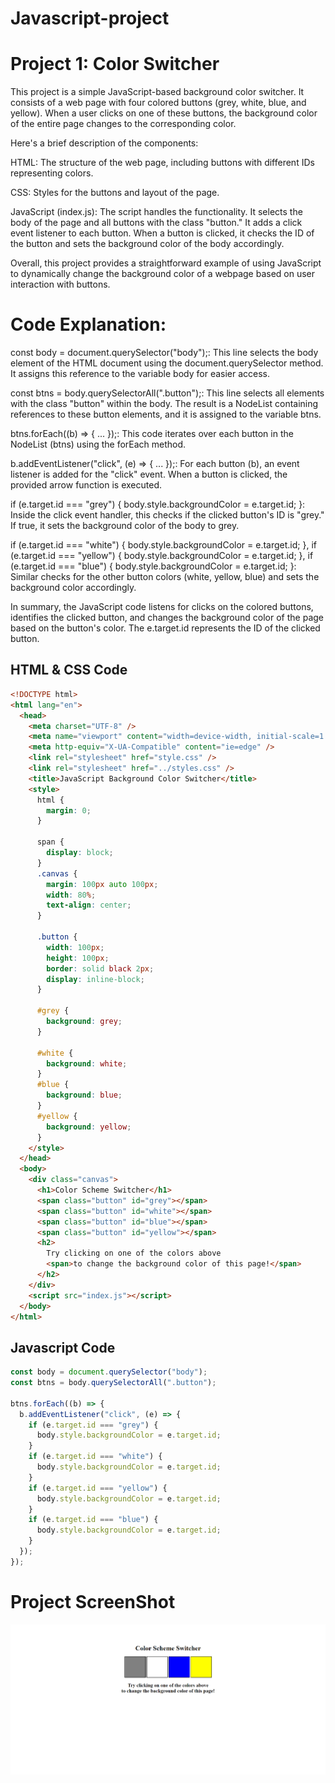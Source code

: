 # Javascript-project

# Project 1: Color Switcher
This project is a simple JavaScript-based background color switcher. It consists of a web page with four colored buttons (grey, white, blue, and yellow). When a user clicks on one of these buttons, the background color of the entire page changes to the corresponding color.

Here's a brief description of the components:

HTML: The structure of the web page, including buttons with different IDs representing colors.

CSS: Styles for the buttons and layout of the page.

JavaScript (index.js): The script handles the functionality. It selects the body of the page and all buttons with the class "button." It adds a click event listener to each button. When a button is clicked, it checks the ID of the button and sets the background color of the body accordingly.

Overall, this project provides a straightforward example of using JavaScript to dynamically change the background color of a webpage based on user interaction with buttons.

# Code Explanation:

const body = document.querySelector("body");: This line selects the body element of the HTML document using the document.querySelector method. It assigns this reference to the variable body for easier access.

const btns = body.querySelectorAll(".button");: This line selects all elements with the class "button" within the body. The result is a NodeList containing references to these button elements, and it is assigned to the variable btns.

btns.forEach((b) => { ... });: This code iterates over each button in the NodeList (btns) using the forEach method.

b.addEventListener("click", (e) => { ... });: For each button (b), an event listener is added for the "click" event. When a button is clicked, the provided arrow function is executed.

if (e.target.id === "grey") { body.style.backgroundColor = e.target.id; }: Inside the click event handler, this checks if the clicked button's ID is "grey." If true, it sets the background color of the body to grey.

if (e.target.id === "white") { body.style.backgroundColor = e.target.id; }, if (e.target.id === "yellow") { body.style.backgroundColor = e.target.id; }, if (e.target.id === "blue") { body.style.backgroundColor = e.target.id; }: Similar checks for the other button colors (white, yellow, blue) and sets the background color accordingly.

In summary, the JavaScript code listens for clicks on the colored buttons, identifies the clicked button, and changes the background color of the page based on the button's color. The e.target.id represents the ID of the clicked button.

## HTML & CSS Code

```html
<!DOCTYPE html>
<html lang="en">
  <head>
    <meta charset="UTF-8" />
    <meta name="viewport" content="width=device-width, initial-scale=1.0" />
    <meta http-equiv="X-UA-Compatible" content="ie=edge" />
    <link rel="stylesheet" href="style.css" />
    <link rel="stylesheet" href="../styles.css" />
    <title>JavaScript Background Color Switcher</title>
    <style>
      html {
        margin: 0;
      }

      span {
        display: block;
      }
      .canvas {
        margin: 100px auto 100px;
        width: 80%;
        text-align: center;
      }

      .button {
        width: 100px;
        height: 100px;
        border: solid black 2px;
        display: inline-block;
      }

      #grey {
        background: grey;
      }

      #white {
        background: white;
      }
      #blue {
        background: blue;
      }
      #yellow {
        background: yellow;
      }
    </style>
  </head>
  <body>
    <div class="canvas">
      <h1>Color Scheme Switcher</h1>
      <span class="button" id="grey"></span>
      <span class="button" id="white"></span>
      <span class="button" id="blue"></span>
      <span class="button" id="yellow"></span>
      <h2>
        Try clicking on one of the colors above
        <span>to change the background color of this page!</span>
      </h2>
    </div>
    <script src="index.js"></script>
  </body>
</html>
```

## Javascript Code

```javascript
const body = document.querySelector("body");
const btns = body.querySelectorAll(".button");

btns.forEach((b) => {
  b.addEventListener("click", (e) => {
    if (e.target.id === "grey") {
      body.style.backgroundColor = e.target.id;
    }
    if (e.target.id === "white") {
      body.style.backgroundColor = e.target.id;
    }
    if (e.target.id === "yellow") {
      body.style.backgroundColor = e.target.id;
    }
    if (e.target.id === "blue") {
      body.style.backgroundColor = e.target.id;
    }
  });
});
```

# Project ScreenShot

![project screenShot](https://github.com/ajaybhuj/Javascript-project/blob/main/Color%20Scheme%20Switcher/screenshot.png)
